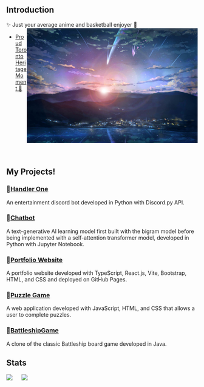 ## Introduction
✨ Just your average anime and basketball enjoyer 🏀
<img src='yourNameTown.jpg' align='right' width='450'>
<br/>
- [Proud Toronto Heritage Moment 🦖](https://youtu.be/75iExVNvrWw)
<br><br><br><br><br><br><br><br><br><br><br>


## My Projects!
### 💠[Handler One](https://github.com/3r1cZ/Handler-One)
An entertainment discord bot developed in Python with Discord.py API.
### 💠[Chatbot](https://github.com/3r1cZ/Chatbot)
A text-generative AI learning model first built with the bigram model before being implemented with a self-attention transformer model, developed in Python with Jupyter Notebook.
### 💠[Portfolio Website](https://github.com/3r1cZ/3r1cZ.github.io)
A portfolio website developed with TypeScript, React.js, Vite, Bootstrap, HTML, and CSS and deployed on GitHub Pages.
### 💠[Puzzle Game](https://github.com/3r1cZ/Puzzle-Game)
A web application developed with JavaScript, HTML, and CSS that allows a user to complete puzzles.
### 💠[BattleshipGame](https://github.com/3r1cZ/BattleshipGame)
A clone of the classic Battleship board game developed in Java.

## Stats
<p>
  <img align="top" src="https://github-readme-stats.vercel.app/api?username=3r1cZ&theme=radical">
  &nbsp;&nbsp;&nbsp;&nbsp;
<img align="top" src="https://github-readme-stats.vercel.app/api/top-langs/?username=3r1cZ&theme=radical&langs_count=5">
</p>
